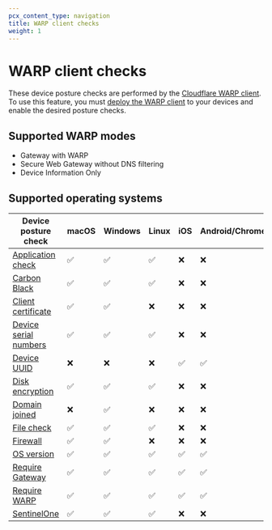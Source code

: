 ```yaml
---
pcx_content_type: navigation
title: WARP client checks
weight: 1
---
```


# WARP client checks

These device posture checks are performed by the [Cloudflare WARP client](/cloudflare-one/connections/connect-devices/warp/). To use this feature, you must [deploy the WARP client](/cloudflare-one/connections/connect-devices/warp/deployment/) to your devices and enable the desired posture checks.

## Supported WARP modes

- Gateway with WARP
- Secure Web Gateway without DNS filtering
- Device Information Only

## Supported operating systems

| Device posture check | macOS | Windows | Linux | iOS | Android/ChromeOS |
| ---------------------| ----- | ------- | ----- | --- | ---------------- |
| [Application check](/cloudflare-one/identity/devices/warp-client-checks/application-check/) | ✅ | ✅ | ✅ | ❌ | ❌ |
| [Carbon Black](/cloudflare-one/identity/devices/warp-client-checks/carbon-black/) | ✅ | ✅ | ✅ | ❌ | ❌ |
| [Client certificate](/cloudflare-one/identity/devices/warp-client-checks/client-certificate/) | ✅ | ✅ | ❌ | ❌ | ❌ |
| [Device serial numbers](/cloudflare-one/identity/devices/warp-client-checks/corp-device/) | ✅ | ✅ | ✅ | ❌ | ❌ |
| [Device UUID](/cloudflare-one/identity/devices/warp-client-checks/device-uuid/) | ❌ | ❌ | ❌ | ✅ | ✅ |
| [Disk encryption](/cloudflare-one/identity/devices/warp-client-checks/disk-encryption/) | ✅ | ✅ | ✅ | ❌ | ❌ |
| [Domain joined](/cloudflare-one/identity/devices/warp-client-checks/domain-joined/) | ❌ | ✅ | ❌ | ❌ | ❌ |
| [File check](/cloudflare-one/identity/devices/warp-client-checks/file-check/)| ✅ | ✅ | ✅ | ❌ | ❌ |
| [Firewall](/cloudflare-one/identity/devices/warp-client-checks/firewall/)| ✅ | ✅ | ❌ | ❌ | ❌ |
| [OS version](/cloudflare-one/identity/devices/warp-client-checks/os-version/) | ✅ | ✅ |  ✅ |  ✅ |  ✅ |
| [Require Gateway](/cloudflare-one/identity/devices/warp-client-checks/require-gateway/) | ✅ | ✅ |  ✅ |  ✅ |  ✅ |
| [Require WARP](/cloudflare-one/identity/devices/warp-client-checks/require-warp/) | ✅ | ✅ |  ✅ |  ✅ |  ✅ |
| [SentinelOne](/cloudflare-one/identity/devices/warp-client-checks/sentinel-one/) | ✅ | ✅ | ✅ | ❌ | ❌ |
